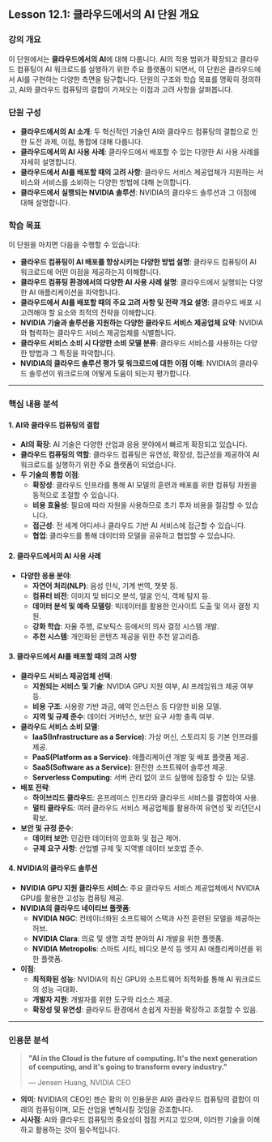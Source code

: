 ## **Lesson 12.1: 클라우드에서의 AI 단원 개요**

### **강의 개요**

이 단원에서는 **클라우드에서의 AI**에 대해 다룹니다. AI의 적용 범위가 확장되고 클라우드 컴퓨팅이 AI 워크로드를 실행하기 위한 주요 플랫폼이 되면서, 이 단원은 클라우드에서 AI를 구현하는 다양한 측면을 탐구합니다. 단원의 구조와 학습 목표를 명확히 정의하고, AI와 클라우드 컴퓨팅의 결합이 가져오는 이점과 고려 사항을 살펴봅니다.

### **단원 구성**

- **클라우드에서의 AI 소개**: 두 혁신적인 기술인 AI와 클라우드 컴퓨팅의 결합으로 인한 도전 과제, 이점, 통합에 대해 다룹니다.
- **클라우드에서의 AI 사용 사례**: 클라우드에서 배포할 수 있는 다양한 AI 사용 사례를 자세히 설명합니다.
- **클라우드에서 AI를 배포할 때의 고려 사항**: 클라우드 서비스 제공업체가 지원하는 서비스와 서비스를 소비하는 다양한 방법에 대해 논의합니다.
- **클라우드에서 실행되는 NVIDIA 솔루션**: NVIDIA의 클라우드 솔루션과 그 이점에 대해 설명합니다.

### **학습 목표**

이 단원을 마치면 다음을 수행할 수 있습니다:

- **클라우드 컴퓨팅이 AI 배포를 향상시키는 다양한 방법 설명**: 클라우드 컴퓨팅이 AI 워크로드에 어떤 이점을 제공하는지 이해합니다.
- **클라우드 컴퓨팅 환경에서의 다양한 AI 사용 사례 설명**: 클라우드에서 실행되는 다양한 AI 애플리케이션을 파악합니다.
- **클라우드에서 AI를 배포할 때의 주요 고려 사항 및 전략 개요 설명**: 클라우드 배포 시 고려해야 할 요소와 최적의 전략을 이해합니다.
- **NVIDIA 기술과 솔루션을 지원하는 다양한 클라우드 서비스 제공업체 요약**: NVIDIA와 협력하는 클라우드 서비스 제공업체를 식별합니다.
- **클라우드 서비스 소비 시 다양한 소비 모델 분류**: 클라우드 서비스를 사용하는 다양한 방법과 그 특징을 파악합니다.
- **NVIDIA의 클라우드 솔루션 평가 및 워크로드에 대한 이점 이해**: NVIDIA의 클라우드 솔루션이 워크로드에 어떻게 도움이 되는지 평가합니다.

---

### **핵심 내용 분석**

#### **1. AI와 클라우드 컴퓨팅의 결합**

- **AI의 확장**: AI 기술은 다양한 산업과 응용 분야에서 빠르게 확장되고 있습니다.
- **클라우드 컴퓨팅의 역할**: 클라우드 컴퓨팅은 유연성, 확장성, 접근성을 제공하여 AI 워크로드를 실행하기 위한 주요 플랫폼이 되었습니다.
- **두 기술의 통합 이점**:
  - **확장성**: 클라우드 인프라를 통해 AI 모델의 훈련과 배포를 위한 컴퓨팅 자원을 동적으로 조절할 수 있습니다.
  - **비용 효율성**: 필요에 따라 자원을 사용하므로 초기 투자 비용을 절감할 수 있습니다.
  - **접근성**: 전 세계 어디서나 클라우드 기반 AI 서비스에 접근할 수 있습니다.
  - **협업**: 클라우드를 통해 데이터와 모델을 공유하고 협업할 수 있습니다.

#### **2. 클라우드에서의 AI 사용 사례**

- **다양한 응용 분야**:
  - **자연어 처리(NLP)**: 음성 인식, 기계 번역, 챗봇 등.
  - **컴퓨터 비전**: 이미지 및 비디오 분석, 얼굴 인식, 객체 탐지 등.
  - **데이터 분석 및 예측 모델링**: 빅데이터를 활용한 인사이트 도출 및 의사 결정 지원.
  - **강화 학습**: 자율 주행, 로보틱스 등에서의 의사 결정 시스템 개발.
  - **추천 시스템**: 개인화된 콘텐츠 제공을 위한 추천 알고리즘.

#### **3. 클라우드에서 AI를 배포할 때의 고려 사항**

- **클라우드 서비스 제공업체 선택**:
  - **지원되는 서비스 및 기술**: NVIDIA GPU 지원 여부, AI 프레임워크 제공 여부 등.
  - **비용 구조**: 사용량 기반 과금, 예약 인스턴스 등 다양한 비용 모델.
  - **지역 및 규제 준수**: 데이터 거버넌스, 보안 요구 사항 충족 여부.
- **클라우드 서비스 소비 모델**:
  - **IaaS(Infrastructure as a Service)**: 가상 머신, 스토리지 등 기본 인프라를 제공.
  - **PaaS(Platform as a Service)**: 애플리케이션 개발 및 배포 플랫폼 제공.
  - **SaaS(Software as a Service)**: 완전한 소프트웨어 솔루션 제공.
  - **Serverless Computing**: 서버 관리 없이 코드 실행에 집중할 수 있는 모델.
- **배포 전략**:
  - **하이브리드 클라우드**: 온프레미스 인프라와 클라우드 서비스를 결합하여 사용.
  - **멀티 클라우드**: 여러 클라우드 서비스 제공업체를 활용하여 유연성 및 리던던시 확보.
- **보안 및 규정 준수**:
  - **데이터 보안**: 민감한 데이터의 암호화 및 접근 제어.
  - **규제 요구 사항**: 산업별 규제 및 지역별 데이터 보호법 준수.

#### **4. NVIDIA의 클라우드 솔루션**

- **NVIDIA GPU 지원 클라우드 서비스**: 주요 클라우드 서비스 제공업체에서 NVIDIA GPU를 활용한 고성능 컴퓨팅 제공.
- **NVIDIA의 클라우드 네이티브 플랫폼**:
  - **NVIDIA NGC**: 컨테이너화된 소프트웨어 스택과 사전 훈련된 모델을 제공하는 허브.
  - **NVIDIA Clara**: 의료 및 생명 과학 분야의 AI 개발을 위한 플랫폼.
  - **NVIDIA Metropolis**: 스마트 시티, 비디오 분석 등 엣지 AI 애플리케이션을 위한 플랫폼.
- **이점**:
  - **최적화된 성능**: NVIDIA의 최신 GPU와 소프트웨어 최적화를 통해 AI 워크로드의 성능 극대화.
  - **개발자 지원**: 개발자를 위한 도구와 리소스 제공.
  - **확장성 및 유연성**: 클라우드 환경에서 손쉽게 자원을 확장하고 조절할 수 있음.

---

### **인용문 분석**

> **"AI in the Cloud is the future of computing. It's the next generation of computing, and it's going to transform every industry."**
>
> — Jensen Huang, NVIDIA CEO

- **의미**: NVIDIA의 CEO인 젠슨 황의 이 인용문은 AI와 클라우드 컴퓨팅의 결합이 미래의 컴퓨팅이며, 모든 산업을 변혁시킬 것임을 강조합니다.
- **시사점**: AI와 클라우드 컴퓨팅의 중요성이 점점 커지고 있으며, 이러한 기술을 이해하고 활용하는 것이 필수적입니다.
